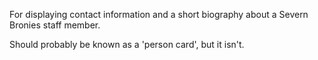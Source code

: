 For displaying contact information and a short biography about a Severn Bronies staff member. 

Should probably be known as a 'person card', but it isn't.